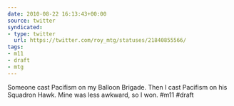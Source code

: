 ```yaml
---
date: 2010-08-22 16:13:43+00:00
source: twitter
syndicated:
- type: twitter
  url: https://twitter.com/roy_mtg/statuses/21840855566/
tags:
- m11
- draft
- mtg
---
```


Someone cast Pacifism on my Balloon Brigade. Then I cast Pacifism on his Squadron Hawk. Mine was less awkward, so I won. #m11 #draft